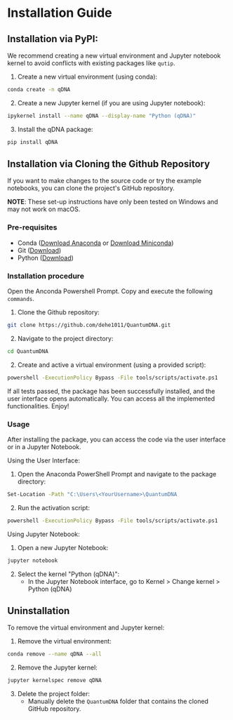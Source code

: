 # Installation Guide

## Installation via PyPI:

We recommend creating a new virtual environment and Jupyter notebook kernel to avoid conflicts with existing packages like `qutip`. 
1. Create a new virtual environment (using conda):
```bash
conda create -n qDNA
```

2. Create a new Jupyter kernel (if you are using Jupyter notebook):
 ```bash
 ipykernel install --name qDNA --display-name "Python (qDNA)"
 ```

3. Install the qDNA package:
```bash
pip install qDNA
```


## Installation via Cloning the Github Repository

If you want to make changes to the source code or try the example notebooks, you can clone the project's GitHub repository.

**NOTE**: These set-up instructions have only been tested on Windows and may not work on macOS. 

### Pre-requisites

* Conda ([Download Anaconda](https://www.anaconda.com/download) or [Download Miniconda](https://docs.anaconda.com/miniconda/))
* Git ([Download](https://gitforwindows.org/))
* Python ([Download](https://www.python.org/downloads/))

### Installation procedure

Open the Anconda Powershell Prompt. Copy and execute the following ```commands```.

1. Clone the Github repository: 
```bash
git clone https://github.com/dehe1011/QuantumDNA.git
```

2. Navigate to the project directory: 
```bash
cd QuantumDNA
```

2. Create and active a virtual environment (using a provided script): 
```bash
powershell -ExecutionPolicy Bypass -File tools/scripts/activate.ps1
```

If all tests passed, the package has been successfully installed, and the user interface opens automatically. You can access all the implemented functionalities. Enjoy!

### Usage

After installing the package, you can access the code via the user interface or in a Jupyter Notebook.

Using the User Interface: 

1. Open the Anaconda PowerShell Prompt and navigate to the package directory:
 ```bash
 Set-Location -Path "C:\Users\<YourUsername>\QuantumDNA
 ``` 

2. Run the activation script: 
```bash
powershell -ExecutionPolicy Bypass -File tools/scripts/activate.ps1
```

Using Jupyter Notebook: 

1. Open a new Jupyter Notebook: 
```bash
jupyter notebook
```

2. Select the kernel "Python (qDNA)":
    * In the Jupyter Notebook interface, go to Kernel > Change kernel > Python (qDNA)


## Uninstallation

To remove the virtual environment and Jupyter kernel:

1. Remove the virtual environment:
 ```bash
 conda remove --name qDNA --all
 ``` 

2. Remove the Jupyter kernel:
 ```bash
 jupyter kernelspec remove qDNA
 ``` 
 
3. Delete the project folder:
    * Manually delete the `QuantumDNA` folder that contains the cloned GitHub repository.